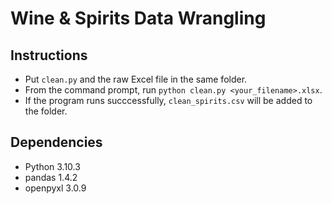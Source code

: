 # Wine & Spirits Data Wrangling

## Instructions

* Put `clean.py` and the raw Excel file in the same folder.
* From the command prompt, run `python clean.py <your_filename>.xlsx`.
* If the program runs succcessfully, `clean_spirits.csv` will be added to the folder.

## Dependencies

* Python 3.10.3
* pandas 1.4.2
* openpyxl 3.0.9
